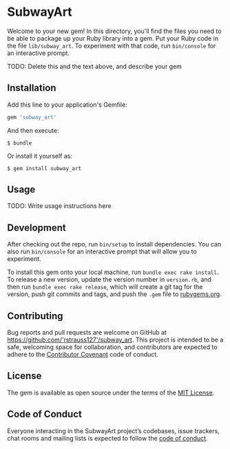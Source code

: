 # SubwayArt

Welcome to your new gem! In this directory, you'll find the files you need to be able to package up your Ruby library into a gem. Put your Ruby code in the file `lib/subway_art`. To experiment with that code, run `bin/console` for an interactive prompt.

TODO: Delete this and the text above, and describe your gem

## Installation

Add this line to your application's Gemfile:

```ruby
gem 'subway_art'
```

And then execute:

    $ bundle

Or install it yourself as:

    $ gem install subway_art

## Usage

TODO: Write usage instructions here

## Development

After checking out the repo, run `bin/setup` to install dependencies. You can also run `bin/console` for an interactive prompt that will allow you to experiment.

To install this gem onto your local machine, run `bundle exec rake install`. To release a new version, update the version number in `version.rb`, and then run `bundle exec rake release`, which will create a git tag for the version, push git commits and tags, and push the `.gem` file to [rubygems.org](https://rubygems.org).

## Contributing

Bug reports and pull requests are welcome on GitHub at https://github.com/'rstrauss127'/subway_art. This project is intended to be a safe, welcoming space for collaboration, and contributors are expected to adhere to the [Contributor Covenant](http://contributor-covenant.org) code of conduct.

## License

The gem is available as open source under the terms of the [MIT License](https://opensource.org/licenses/MIT).

## Code of Conduct

Everyone interacting in the SubwayArt project’s codebases, issue trackers, chat rooms and mailing lists is expected to follow the [code of conduct](https://github.com/'rstrauss127'/subway_art/blob/master/CODE_OF_CONDUCT.md).
